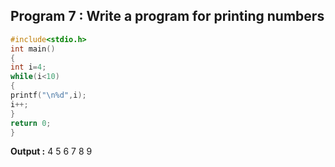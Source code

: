 ## Program 7 : Write a program for printing numbers
```C
#include<stdio.h>
int main()
{
int i=4;
while(i<10)
{
printf("\n%d",i);
i++;
}
return 0;
}
```
**Output :** 
4
5
6
7
8
9
